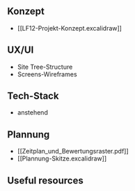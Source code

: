 ## Konzept
- [[LF12-Projekt-Konzept.excalidraw]]
## UX/UI
- Site Tree-Structure
- Screens-Wireframes
## Tech-Stack
- anstehend
## Plannung
- [[Zeitplan_und_Bewertungsraster.pdf]] 
- [[Plannung-Skitze.excalidraw]]
## Useful resources
